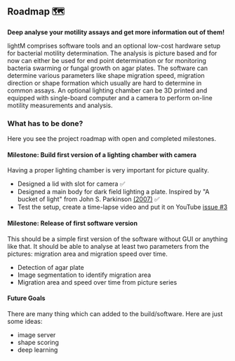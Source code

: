 ## Roadmap 🗺

**Deep analyse your motility assays and get more information out of them!**

lightM comprises software tools and an optional low-cost hardware setup for bacterial motility determination. The analysis is picture based and for now can either be used for end point determination or for monitoring bacteria swarming or fungal growth on agar plates. The software can determine various parameters like shape migration speed, migration direction or shape formation which usually are hard to determine in common assays. An optional lighting chamber can be 3D printed and equipped with single-board computer and a camera to perform on-line motility measurements and analysis.  

### What has to be done?

Here you see the project roadmap with open and completed milestones.


#### Milestone: Build first version of a lighting chamber with camera
Having a proper lighting chamber is very important for picture quality.

- Designed a lid with slot for camera ✅
- Designed a main body for dark field lighting a plate. Inspired by "A bucket of light" from John S. Parkinson [(2007)](http://chemotaxis.biology.utah.edu/Parkinson_Lab/publications/PDFs/Parkinson,%202007b.pdf) ✅
- Test the setup, create a time-lapse video and put it on YouTube [issue #3](https://github.com/vektorious/lightM/issues/2)

#### Milestone: Release of first software version
This should be a simple first version of the software without GUI or anything like that. It should be able to analyse at least two parameters from the pictures: migration area and migration speed over time.
- Detection of agar plate
- Image segmentation to identify migration area
- Migration area and speed over time from picture series

#### Future Goals
There are many thing which can added to the build/software. Here are just some ideas:
- image server
- shape scoring
- deep learning
